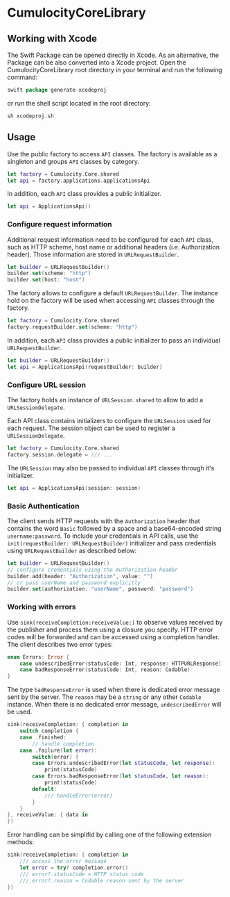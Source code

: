 # CumulocityCoreLibrary

## Working with Xcode

The Swift Package can be opened directly in Xcode. As an alternative, the Package can be also converted into a Xcode project. Open the CumulocityCoreLibrary root directory in your terminal and run the following command:

```groovy
swift package generate-xcodeproj
```

or run the shell script located in the root directory:

```console
sh xcodeproj.sh
```

## Usage

Use the public factory to access `API` classes. The factory is available as a singleton and groups `API` classes by category.

```swift
let factory = Cumulocity.Core.shared
let api = factory.applications.applicationsApi
```

In addition, each `API` class provides a public initializer.

```swift
let api = ApplicationsApi()
```

### Configure request information

Additional request information need to be configured for each `API` class, such as HTTP scheme, host name or additional headers (i.e. Authorization header). Those information are stored in `URLRequestBuilder`.

```swift
let builder = URLRequestBuilder()
builder.set(scheme: "http")
builder.set(host: "host")
```

The factory allows to configure a default `URLRequestBuilder`. The instance hold on the factory will be used when accessing `API` classes through the factory.

```swift
let factory = Cumulocity.Core.shared
factory.requestBuilder.set(scheme: "http")
```

In addition, each `API` class provides a public initializer to pass an individual `URLRequestBuilder`.
 
```swift
let builder = URLRequestBuilder()
let api = ApplicationsApi(requestBuilder: builder)
```

### Configure URL session

The factory holds an instance of `URLSession.shared` to allow to add a `URLSessionDelegate`.

Each API class contains initializers to configure the `URLSession` used for each request. The session object can be used to register a `URLSessionDelegate`.

```swift
let factory = Cumulocity.Core.shared
factory.session.delegate = /// ...
```

The `URLSession` may also be passed to individual `API` classes through it's initializer.

```swift
let api = ApplicationsApi(session: session)
```

### Basic Authentication

The client sends HTTP requests with the `Authorization` header that contains the word `Basic` followed by a space and a base64-encoded string `username:password`. To include your credentials in API calls, use the `init(requestBuilder: URLRequestBuilder)` initializer and pass credentials using `URLRequestBuilder` as described below:

```swift
let builder = URLRequestBuilder()
// configure credentials using the Authorization header
builder.add(header: "Authorization", value: "")
// or pass userName and password explicitly
builder.set(authorization: "userName", password: "password")
```

### Working with errors

Use `sink(receiveCompletion:receiveValue:)` to observe values received by the publisher and process them using a closure you specify. HTTP error codes will be forwarded and can be accessed using a completion handler. The client describes two error types:

```swift
enum Errors: Error {
	case undescribedError(statusCode: Int, response: HTTPURLResponse)
	case badResponseError(statusCode: Int, reason: Codable)
}
```

The type `badResponseError` is used when there is dedicated error message sent by the server. The `reason` may be a `string` or any other `Codable` instance. When there is no dedicated error message, `undescribedError` will be used.

```swift
sink(receiveCompletion: { completion in
	switch completion {
	case .finished:
		// handle completion
	case .failure(let error):
    	switch(error) {
    	case Errors.undescribedError(let statusCode, let response):
    		print(statusCode)
        case Errors.badResponseError(let statusCode, let reason):
     		print(statusCode)
       	default:
        	/// handleError(error)
      	}
	}
}, receiveValue: { data in
})
```

Error handling can be simplifid by calling one of the following extension methods:

```swift
sink(receiveCompletion: { completion in
	/// access the error message
	let error = try? completion.error()
	/// error?.statusCode = HTTP status code
	/// error?.reason = Codable reason sent by the server
})
```
